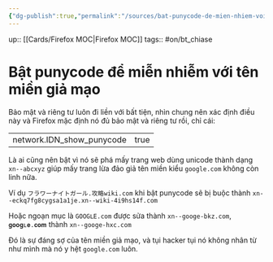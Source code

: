```yaml
---
{"dg-publish":true,"permalink":"/sources/bat-punycode-de-mien-nhiem-voi-ten-mien-gia-mao/"}
---
```


up:: [[Cards/Firefox MOC\|Firefox MOC]]
tags:: #on/bt_chiase 

# Bật punycode để miễn nhiễm với tên miền giả mạo
Bảo mật và riêng tư luôn đi liền với bất tiện, nhìn chung nên xác định điều này và Firefox mặc định nó đủ bảo mật và riêng tư rồi, chỉ cái:  

|   |   |
|---|---|
|network.IDN_show_punycode|true|
  
Là ai cũng nên bật vì nó sẽ phá mấy trang web dùng unicode thành dạng `xn--abcxyz` giúp mấy trang lừa đảo giả tên miền kiểu `google.com` không còn linh nữa.  
  
Ví dụ `フラワーナイトガール.攻略wiki.com` khi bật punycode sẽ bị buộc thành `xn--eckq7fg8cygsa1a1je.xn--wiki-4i9hs14f.com`  
  
Hoặc ngoạn mục là `GOOGᒪE.com` được sửa thành `xn--googe-bkz.com`, `𝐠𝐨𝐨𝐠ʟ𝐞.𝐜𝐨𝐦` thành `xn--googe-hxc.com`  
  
Đó là sự đáng sợ của tên miền giả mạo, và tụi hacker tụi nó không nhân từ như mình mà nó y hệt `google.com` luôn.